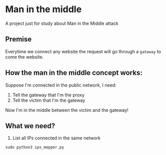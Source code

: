 # Man in the middle

A project just for study about Man in the Middle attack

## Premise

Everytime we connect any website the request will go through a `gateway` to come the website.

## How the man in the middle concept works:

Suppose I'm connected in the public network, I need:

1. Tell the gateway that I'm the proxy
2. Tell the victim that I'm the gateway

Now I'm in the middle between the victim and the gateway!

## What we need?

1. List all IPs connected in the same network

```
sudo python3 ips_mapper.py
```

